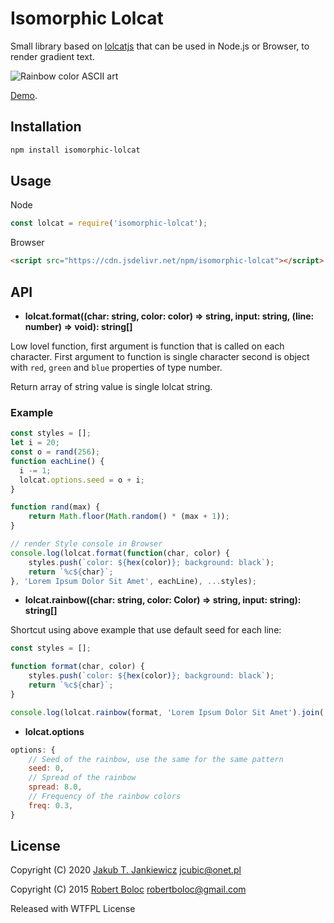 # Isomorphic Lolcat

Small library based on [lolcatjs](https://github.com/robertmarsal/lolcatjs)
that can be used in Node.js or Browser, to render gradient text.

![Rainbow color ASCII art](https://github.com/jcubic/isomorphic-lolcat/blob/master/screenshot.png?raw=true)


[Demo](http://jcubic.github.io/isomorphic-lolcat).

## Installation

```bash
npm install isomorphic-lolcat
```

## Usage

Node

```javascript
const lolcat = require('isomorphic-lolcat');
```

Browser

```html
<script src="https://cdn.jsdelivr.net/npm/isomorphic-lolcat"></script>
```

## API

* **lolcat.format((char: string, color: color) => string, input: string, (line: number) => void): string[]**

Low lovel function, first argument is function that is called on each character.
First argument to function is single character second is object with `red`,
`green` and `blue` properties of type number.

Return array of string value is single lolcat string.

### Example

```javascript
const styles = [];
let i = 20;
const o = rand(256);
function eachLine() {
  i -= 1;
  lolcat.options.seed = o + i;
}

function rand(max) {
    return Math.floor(Math.random() * (max + 1));
}

// render Style console in Browser
console.log(lolcat.format(function(char, color) {
    styles.push(`color: ${hex(color)}; background: black`);
    return `%c${char}`;
}, 'Lorem Ipsum Dolor Sit Amet', eachLine), ...styles);
```

* **lolcat.rainbow((char: string, color: Color) => string, input: string): string[]**

Shortcut using above example that use default seed for each line:


```javascript
const styles = [];

function format(char, color) {
    styles.push(`color: ${hex(color)}; background: black`);
    return `%c${char}`;
}

console.log(lolcat.rainbow(format, 'Lorem Ipsum Dolor Sit Amet').join('\n'), ...styles);
```

* **lolcat.options**

```javascript
options: {
    // Seed of the rainbow, use the same for the same pattern
    seed: 0,
    // Spread of the rainbow
    spread: 8.0,
    // Frequency of the rainbow colors
    freq: 0.3,
}
```

## License

Copyright (C) 2020 [Jakub T. Jankiewicz](https://jcubic.pl) <jcubic@onet.pl>

Copyright (C) 2015 [Robert Boloc](https://github.com/robertmarsal) <robertboloc@gmail.com>

Released with WTFPL License
